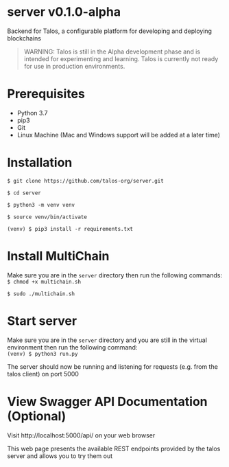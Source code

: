 # server v0.1.0-alpha

Backend for Talos, a configurable platform for developing and deploying blockchains

> WARNING: Talos is still in the Alpha development phase and is intended for experimenting and learning. Talos is currently not ready for use in production environments.

# Prerequisites
- Python 3.7
- pip3
- Git
- Linux Machine (Mac and Windows support will be added at a later time)

# Installation
`$ git clone https://github.com/talos-org/server.git`

`$ cd server`

`$ python3 -m venv venv`

`$ source venv/bin/activate`

`(venv) $ pip3 install -r requirements.txt`

# Install MultiChain

Make sure you are in the `server` directory then run the following commands:<br>
`$ chmod +x multichain.sh`

`$ sudo ./multichain.sh`

# Start server
Make sure you are in the `server` directory and you are still in the virtual environment then run the following command:<br>
`(venv) $ python3 run.py`

The server should now be running and listening for requests (e.g. from the talos client) on port 5000

# View Swagger API Documentation (Optional)
Visit http://localhost:5000/api/ on your web browser

This web page presents the available REST endpoints provided by the talos server and allows you to try them out
